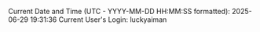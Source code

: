Current Date and Time (UTC - YYYY-MM-DD HH:MM:SS formatted): 2025-06-29 19:31:36
Current User's Login: luckyaiman
